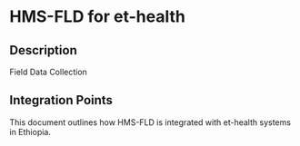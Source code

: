 # HMS-FLD for et-health

## Description

Field Data Collection

## Integration Points

This document outlines how HMS-FLD is integrated with et-health systems in Ethiopia.
